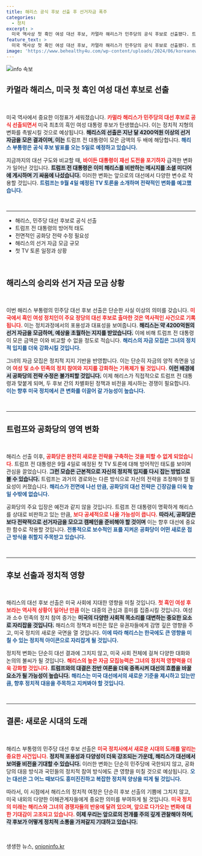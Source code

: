 ```yaml
---
title: 해리스 공식 후보 선출 후 선거자금 폭주
categories:
  - 정치
excerpt: >
  미국 역사상 첫 흑인 여성 대선 후보, 카멀라 해리스가 민주당의 공식 후보로 선출됐다. 트럼프와의 첫 TV 토론이 곧 열리며, 공화당은 전략 수정이 불가피해 보인다. 클릭해서 더 알아보세요!
feature_text: >
  미국 역사상 첫 흑인 여성 대선 후보, 카멀라 해리스가 민주당의 공식 후보로 선출됐다. 트럼프와의 첫 TV 토론이 곧 열리며, 공화당은 전략 수정이 불가피해 보인다. 클릭해서 더 알아보세요!
image: 'https://www.behealthy4u.com/wp-content/uploads/2024/06/koreanews.jpg'
---
```


<p><img src="https://www.behealthy4u.com/wp-content/uploads/2024/06/koreanews.jpg" alt="info 속보" /></p>

<h2 data-ke-size="size26">카멀라 해리스, 미국 첫 흑인 여성 대선 후보로 선출</h2>

<p data-ke-size="size16">&nbsp;</p>

<p>미국 역사에서 중요한 이정표가 세워졌습니다. <b><span style="color: #ee2323;">카멀라 해리스가 민주당의 대선 후보로 공식 선출되면서</span></b> 미국 최초의 흑인 여성 대통령 후보가 탄생했습니다. 이는 정치적 지형의 변화를 촉발시킬 것으로 예상됩니다. <b><span style="background-color: #21538527;">해리스의 선출은 지난 달 4200억원 이상의 선거 자금을 모은 결과이며, 이는</span></b> 트럼프 전 대통령이 모은 금액의 두 배에 해당합니다. <b><span style="color: #1a5490;">해리스 부통령은 공식 후보 발표를 오는 5일로 예정하고 있습니다.</span></b></p>

<p>지금까지의 대선 구도와 비교할 때, <b><span style="color: #ee2323;">바이든 대통령이 재선 도전을 포기하자</span></b> 급격한 변화가 일어난 것입니다. <b><span style="background-color: #21538527;">트럼프 전 대통령은 이미 해리스를 비판하는 메시지를 소셜 미디어에 게시하며 기 싸움에 나섰습니다.</span></b> 이러한 변화는 앞으로의 대선에서 다양한 변수로 작용할 것입니다. <b><span style="color: #1a5490;">트럼프는 9월 4일 예정된 TV 토론을 소개하며 전략적인 변화를 예고했습니다.</span></b></p>

<p data-ke-size="size16">&nbsp;</p>

<hr>

<ul>
    <li>해리스, 민주당 대선 후보로 공식 선출</li>
    <li>트럼프 전 대통령의 방어적 태도</li>
    <li>전면적인 공화당 전략 수정 필요성</li>
    <li>해리스의 선거 자금 모금 규모</li>
    <li>첫 TV 토론 일정과 상황</li>
</ul>

<p data-ke-size="size16">&nbsp;</p>

<h2 data-ke-size="size26">해리스의 승리와 선거 자금 모금 상황</h2>

<p data-ke-size="size16">&nbsp;</p>

<p>이번 해리스 부통령의 민주당 대선 후보 선출은 단순한 사실 이상의 의미를 갖습니다. <b><span style="color: #ee2323;">미국에서 흑인 여성 정치인이 주요 정당의 대선 후보로 출마한 것은 역사적인 사건으로 기록됩니다.</span></b> 이는 정치과정에서의 포용성과 대표성을 보여줍니다. <b><span style="background-color: #21538527;">해리스는 약 4200억원의 선거 자금을 모금하며, 예상을 초월하는 지지를 받았습니다.</span></b> 이에 비해 트럼프 전 대통령이 모은 금액은 이와 비교할 수 없을 정도로 적습니다. <b><span style="color: #1a5490;">해리스의 자금 모집은 그녀의 정치적 입지를 더욱 강화시킬 것입니다.</span></b></p>

<p>그녀의 자금 모집은 정치적 지지 기반을 반영합니다. 이는 단순히 자금의 양적 측면을 넘어 <b><span style="color: #ee2323;">여성 및 소수 민족의 정치 참여와 지지를 강화하는 기폭제가 될 것입니다.</span></b> <b><span style="background-color: #21538527;">이런 배경에서 공화당의 전략 수정은 불가피할 것입니다.</span></b> 이제 해리스가 직접적으로 트럼프 전 대통령과 맞붙게 되며, 두 후보 간의 차별화된 정책과 비전을 제시하는 경쟁이 필요합니다. <b><span style="color: #1a5490;">이는 향후 미국 정치에서 큰 변화를 이끌어 갈 가능성이 높습니다.</span></b></p>

<p data-ke-size="size16">&nbsp;</p>

<hr>

<h2 data-ke-size="size26">트럼프와 공화당의 영역 변화</h2>

<p data-ke-size="size16">&nbsp;</p>

<p>해리스 선출 이후, <b><span style="color: #ee2323;">공화당은 완전히 새로운 전략을 구축하는 것을 피할 수 없게 되었습니다.</span></b> 트럼프 전 대통령은 9월 4일로 예정된 첫 TV 토론에 대해 방어적인 태도를 보이며 관심을 끌었습니다. <b><span style="background-color: #21538527;">그런 모습은 근본적으로 자신의 정치적 입지를 다시 잡는 방법으로 볼 수 있습니다.</span></b> 트럼프는 과거의 경로와는 다른 방식으로 자신의 전략을 조정해야 할 필요성이 커졌습니다. <b><span style="color: #1a5490;">해리스가 전면에 나선 만큼, 공화당의 대선 전략은 긴장감을 더욱 높일 수밖에 없습니다.</span></b></p>

<p>공화당의 주요 입장은 예전과 같지 않을 것입니다. 트럼프 전 대통령이 명확하게 해리스를 상대로 비판하고 있는 만큼, <b><span style="color: #ee2323;">보다 공세적으로 나올 가능성이 큽니다.</span></b> <b><span style="background-color: #21538527;">따라서, 공화당은 보다 전략적으로 선거자금을 모으고 캠페인을 준비해야 할 것이며</span></b> 이는 향후 대선에 중요한 함수로 작용할 것입니다. <b><span style="color: #1a5490;">전통적으로 보수적인 표를 지켜온 공화당이 어떤 새로운 접근 방식을 취할지 주목받고 있습니다.</span></b></p>

<p data-ke-size="size16">&nbsp;</p>

<hr>

<h2 data-ke-size="size26">후보 선출과 정치적 영향</h2>

<p data-ke-size="size16">&nbsp;</p>

<p>해리스의 대선 후보 선출은 미국 사회에 지대한 영향을 미칠 것입니다. <b><span style="color: #ee2323;">첫 흑인 여성 후보라는 역사적 상황이 일어난 만큼</span></b> 이는 대중의 관심과 흥미를 집중시킬 것입니다. 여성과 소수 민족의 정치 참여 증가는 <b><span style="background-color: #21538527;">미국의 다양한 사회적 목소리를 대변하는 중요한 요소로 자리잡을 것입니다.</span></b> 해리스의 정책과 비전은 많은 유권자들에게 감명 깊은 영향을 주고, 미국 정치의 새로운 국면을 열 것입니다. <b><span style="color: #1a5490;">이에 따라 해리스는 한국에도 큰 영향을 미칠 수 있는 정치적 아이콘으로 자리잡게 될 것입니다.</span></b></p>

<p>정치적 변화는 단순히 대선 결과에 그치지 않고, 미국 사회 전체에 걸쳐 다양한 대화와 논의의 불씨가 될 것입니다. <b><span style="color: #ee2323;">해리스의 높은 자금 모집능력은 그녀의 정치적 영향력을 더욱 강화할 것입니다.</span></b> <b><span style="background-color: #21538527;">트럼프와의 대결은 찬반 여론을 더욱 증폭시켜 대선의 흐름을 바꿀 요소가 될 가능성이 높습니다.</span></b> <b><span style="color: #1a5490;">해리스는 미국 대선에서의 새로운 기준을 제시하고 있는만큼, 향후 정치적 대응을 주목하고 지켜봐야 할 것입니다.</span></b></p>

<p data-ke-size="size16">&nbsp;</p>

<hr>

<h2 data-ke-size="size26">결론: 새로운 시대의 도래</h2>

<p data-ke-size="size16">&nbsp;</p>

<p>해리스 부통령의 민주당 대선 후보 선출은 <b><span style="color: #ee2323;">미국 정치사에서 새로운 시대의 도래를 알리는 중요한 사건입니다.</span></b> <b><span style="background-color: #21538527;">정치적 포용성과 다양성이 더욱 강조되는 가운데, 해리스가 대선에서 보여줄 비전을 기대할 수 있습니다.</span></b> 이러한 변화는 단순히 민주당에 국한되지 않고, 공화당의 대응 방식과 국민들의 정치적 참여 방식에도 큰 영향을 미칠 것으로 예상됩니다. <b><span style="color: #1a5490;">오는 대선은 그 어느 때보다도 흥미진진하고 복잡한 정치적 양상을 띠게 될 것입니다.</span></b></p>

<p>따라서, 이 시점에서 해리스의 정치적 여정은 단순히 후보 선출의 기쁨에 그치지 않고, 미국 내외의 다양한 이해관계자들에게 중요한 의미를 부여하게 될 것입니다. <b><span style="color: #ee2323;">미국 정치의 미래는 해리스와 그녀의 경쟁자들의 반응에 달려 있으며, 앞으로 다가오는 변화에 대한 기대감이 고조되고 있습니다.</span></b> <b><span style="background-color: #21538527;">이제 우리는 앞으로의 전개를 주의 깊게 관찰해야 하며, 각 후보가 어떻게 정치적 소통을 가져갈지 기대하고 있습니다.</span></b></p>

<p data-ke-size="size16">&nbsp;</p>
생생한 뉴스, <a href="https://onioninfo.kr" rel="dofollow">onioninfo.kr</a>


